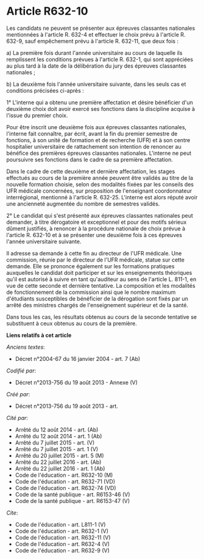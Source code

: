 # Article R632-10

Les candidats ne peuvent se présenter aux épreuves classantes nationales mentionnées à l'article R. 632-4 et effectuer le
choix prévu à l'article R. 632-9, sauf empêchement prévu à l'article R. 632-11, que deux fois : 

a) La première fois durant l'année universitaire au cours de laquelle ils remplissent les conditions prévues à l'article R.
632-1, qui sont appréciées au plus tard à la date de la délibération du jury des épreuves classantes nationales ; 

b) La deuxième fois l'année universitaire suivante, dans les seuls cas et conditions précisées ci-après : 

1° L'interne qui a obtenu une première affectation et désire bénéficier d'un deuxième choix doit avoir exercé ses fonctions
dans la discipline acquise à l'issue du premier choix. 

Pour être inscrit une deuxième fois aux épreuves classantes nationales, l'interne fait connaître, par écrit, avant la fin du
premier semestre de fonctions, à son unité de formation et de recherche (UFR) et à son centre hospitalier universitaire de
rattachement son intention de renoncer au bénéfice des premières épreuves classantes nationales. L'interne ne peut poursuivre
ses fonctions dans le cadre de sa première affectation. 

Dans le cadre de cette deuxième et dernière affectation, les stages effectués au cours de la première année peuvent être
validés au titre de la nouvelle formation choisie, selon des modalités fixées par les conseils des UFR médicale concernées,
sur proposition de l'enseignant coordonnateur interrégional, mentionné à l'article R. 632-25. L'interne est alors réputé
avoir une ancienneté augmentée du nombre de semestres validés. 

2° Le candidat qui s'est présenté aux épreuves classantes nationales peut demander, à titre dérogatoire et exceptionnel et
pour des motifs sérieux dûment justifiés, à renoncer à la procédure nationale de choix prévue à l'article R. 632-10 et à se
présenter une deuxième fois à ces épreuves l'année universitaire suivante. 

Il adresse sa demande à cette fin au directeur de l'UFR médicale. Une commission, réunie par le directeur de l'UFR médicale,
statue sur cette demande. Elle se prononce également sur les formations pratiques auxquelles le candidat doit participer et
sur les enseignements théoriques qu'il est autorisé à suivre en tant qu'auditeur au sens de l'article L. 811-1, en vue de
cette seconde et dernière tentative. La composition et les modalités de fonctionnement de la commission ainsi que le nombre
maximum d'étudiants susceptibles de bénéficier de la dérogation sont fixés par un arrêté des ministres chargés de
l'enseignement supérieur et de la santé. 

Dans tous les cas, les résultats obtenus au cours de la seconde tentative se substituent à ceux obtenus au cours de la
première.

**Liens relatifs à cet article**

_Anciens textes_:

  - Décret n°2004-67 du 16 janvier 2004 - art. 7 (Ab)

_Codifié par_:

  - Décret n°2013-756 du 19 août 2013 -  Annexe (V)

_Créé par_:

  - Décret n°2013-756 du 19 août 2013 - art.

_Cité par_:

  - Arrêté du 12 août 2014 - art. (Ab)
  - Arrêté du 12 août 2014 - art. 1 (Ab)
  - Arrêté du 7 juillet 2015 - art. (V)
  - Arrêté du 7 juillet 2015 - art. 1 (V)
  - Arrêté du 20 juillet 2015 - art. 5 (M)
  - Arrêté du 22 juillet 2016 - art. (Ab)
  - Arrêté du 22 juillet 2016 - art. 1 (Ab)
  - Code de l'éducation - art. R632-10 (M)
  - Code de l'éducation - art. R632-71 (VD)
  - Code de l'éducation - art. R632-74 (VD)
  - Code de la santé publique - art. R6153-46 (V)
  - Code de la santé publique - art. R6153-47 (V)

_Cite_:

  - Code de l'éducation - art. L811-1 (V)
  - Code de l'éducation - art. R632-1 (V)
  - Code de l'éducation - art. R632-11 (V)
  - Code de l'éducation - art. R632-4 (V)
  - Code de l'éducation - art. R632-9 (V)
